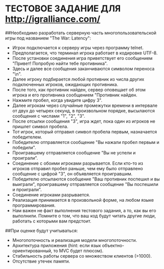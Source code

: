 # ТЕСТОВОЕ ЗАДАНИЕ ДЛЯ http://igralliance.com/

##Необходимо разработать серверную часть многопользовательской игры под названием "The War: Latency":

- Игрок подключается к серверу игры через программу telnet.
- Предполагается, что терминал игрока работает в кодировке UTF-8.
- После установки соединения игра приветствует его сообщением "Привет! Попробую найти тебе противника".
- Здесь и далее все сообщения заканчиваются символом переноса "\n".
- Далее игроку подбирается любой противник из числа других подключенных игроков, ожидающих противника.
- После того, как противник найден, сервер оповещает об этом игрока и его противника сообщением "Противник найден.
- Нажмите пробел, когда увидите цифру 3".
- Далее игрокам через случайные промежутки времени в интервале от двух до четырех секунд, в произвольном порядке, высылаются сообщения с числами "1", "2", "3".
- После отсылки сообщения "3", игра ждет, пока один из игроков не пришлет символ пробела.
- Тот игрок, который отправил символ пробела первым, назначается победителем.
- Победителю отправляется сообщение "Вы нажали пробел первым и победили".
- Проигравшему отправляется сообщение "Вы не успели и проиграли".
- Соединение с обоими игроками разрывается. Если кто-то из игроков отправил пробел раньше, чем ему было отправлено сообщение с цифрой "3", он объявляется проигравшим.
- Победителю отсылаются сообщение "Ваш противник поспешил и вы выиграли", проигравшему отправляется сообщение "Вы поспешили и проиграли".
- Соединение игроками разрывается.
- Реализация принимается в произвольной форме, на любом языке программирования.
- Нам важен не факт выполнения тестового задания, а то, как вы его выполнили. Помните о том, что ваш код будут читать другие люди, работать с которыми вам предстоит.

##При оценке будут учитываться:

- Многопоточность и реализация модели многопоточности.
- Архитектура приложения (hint: если язык объектно-ориентированный, то MVC будет плюсом).
- Стабильность работы сервера со множеством клиентов (>1000).
- Отсутствие утечек памяти.
